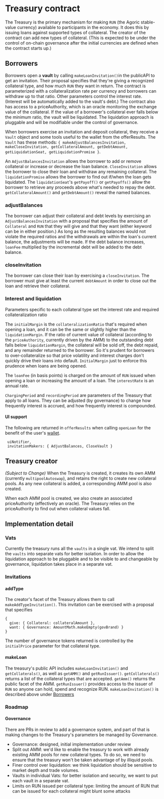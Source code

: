 # Treasury contract

The Treasury is the primary mechanism for making `RUN` (the Agoric stable-value
currency) available to participants in the economy. It does this by issuing
loans against supported types of collateral. The creator of the contract can
add new types of collateral. (This is expected to be under the control of
on-chain governance after the initial currencies are defined when the contract
starts up.)

## Borrowers

Borrowers open a **vault** by calling `makeLoanInvitation()`in the publicAPI to
get an invitation. Their proposal specifies that they're giving a recognized
collateral type, and how much `RUN` they want in return. The contract is
parameterized with a collateralization rate per currency and borrowers can
withdraw up to that ratio. Other parameters control the interest rate. (Interest
will be automatically added to the vault's debt.) The contract also has
access to a priceAuthority, which is an oracle monitoring the exchange value of
the collateral. If the value of a borrower's collateral ever falls below the
minimum ratio, the vault will be liquidated. The liquidation approach is
pluggable and will be modifiable under the control of governance.

When borrowers exercise an invitation and deposit collateral, they receive a
`Vault` object and some tools useful to the wallet from the offerResults. The
`Vault` has these methods: `{ makeAdjustBalancesInvitation, makeCloseInvitation,
getCollateralAmount, getDebtAmount, getLiquidationSeat, getLiquidationPromise
}`.

An `AdjustBalancesInvitation` allows the borrower to add or remove collateral
or increase or decrease the loan balance.  `CloseInvitation` allows the
borrower to close their loan and withdraw any remaining collateral.  The
`liquidationPromise` allows the borrower to find out if/when the loan gets
liquidated. The `liquidationSeat`'s `getPayoff()` or `getPayoffs()` allow the
borrower to retrieve any proceeds above what's needed to repay the debt.
`getCollateralAmount()` and `getDebtAmount()` reveal the named balances.

### adjustBalances

The borrower can adjust their collateral and debt levels by exercising an
`AdjustBalancesInvitation` with a proposal that specifies the amount of
`Collateral` and `RUN` that they will give and that they want (either keyword
can be in either position.) As long as the resulting balances would not violate
the required ratios and the withdrawals are within the loan's current balance,
the adjustments will be made. If the debt balance increases, `loanFee`
multiplied by the incremental debt will be added to the debt balance.

### closeInvitation

The borrower can close their loan by exercising a `closeInvitation`. The
borrower must give at least the current `debtAmount` in order to close out the
loan and retrieve their collateral.

### Interest and liquidation

Parameters specific to each collateral type set the interest rate and required
collateralization ratio

The `initialMargin` is the `collateralizationRatio` that's required when opening
a loan, and it can be the same or slightly higher than the `liquidationMargin`.
If the ratio of current value of collateral (according to the `priceAuthority`,
currently driven by the AMM) to the outstanding debt falls below
`liquidationMargin`, the collateral will be sold off, the debt repaid, and any
remainder returned to the borrower. So it's prudent for borrowers to
over-collateralize so that price volatility and interest charges don't quickly
drive their loans into default. `InitialMargin` just to enforce this prudence
when loans are being opened.

The `loanFee` (in basis points) is charged on the amount of `RUN` issued when
opening a loan or increasing the amount of a loan.  The `interestRate` is an
annual rate.

`ChargingPeriod` and `recordingPeriod` are parameters of the Treasury that apply
to all loans. They can be adjusted (by governance) to change how frequently
interest is accrued, and how frequently interest is compounded.

#### UI support

The following are returned in `offerResults` when calling `openLoan` for the
benefit of the user's [wallet](/guides/wallet/).

     uiNotifier,
     invitationMakers: { AdjustBalances, CloseVault }

## Treasury creator

*(Subject to Change)* When the Treasury is created, it creates its own AMM
(currently `multipoolAutoswap`), and retains the right to create new collateral
pools. As any new collateral is added, a corresponding AMM pool is also created.

When each AMM pool is created, we also create an associated priceAuthority
(effectively an oracle). The Treasury relies on the priceAuthority to find out
when collateral values fall.

## Implementation detail

### Vats

Currently the treasury runs all the `vaults` in a single vat. We intend to split
the `vaults` into separate vats for better isolation. In order to allow the
liquidation approach to be pluggable and to be visible to and changeable by
governance, liquidation takes place in a separate vat.

### Invitations

#### addType

The creator's facet of the Treasury allows them to call
`makeAddTypeInvitation()`. This invitation can be exercised with a proposal that
specifies 

```
{
  give: { Collateral: collateralAmount },
  want: { Governance: AmountMath.makeEmpty(govBrand) }
}
```

The number of governance tokens returned is controlled by the `initialPrice`
parameter for that collateral type.

#### makeLoan

The treasury's public API includes `makeLoanInvitation()` and
`getCollaterals()`, as well as `getAMM()` and `getRunIssuer()`.
`getCollaterals()` returns a list of the collateral types that are accepted.
`getAmm()` returns the public facet of the AMM. `getRunIssuer()` provides access
to the issuer of `RUN` so anyone can hold, spend and recognize RUN.
`makeLoanInvitation()` is described above under [Borrowers](#borrowers)

### Roadmap

#### Governance

There are PRs in review to add a governance system, and part of that is making
changes to the Treasury's parameters be managed by Governance.


 * Governance: designed, initial implementation under review
* Split out AMM: we'd like to enable the treasury to work with already existing
  AMM pools for new collateral types. To do so, we need to ensure that the
  treasury won't be taken advantage of by illiquid pools.
* Finer control over liquidation: we think liquidation should be sensitive to
  market depth and trade volumes.
 * Vaults in individual Vats: for better isolation and security, we want to put
  each vault in a separate vat.
 * Limits on RUN issued per collateral type: limiting the amount of RUN that
   can be issued for each collateral might blunt some attacks
